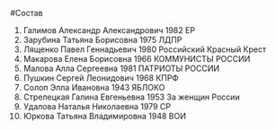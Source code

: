 #Состав
1. Галимов Александр Александрович 1982 ЕР
2. Зарубина Татьяна Борисовна 1975 ЛДПР
3. Лященко Павел Геннадьевич 1980 Российский Красный Крест
4. Макарова Елена Борисовна 1966 КОММУНИСТЫ РОССИИ
5. Малова Алла Сергеевна 1981 ПАТРИОТЫ РОССИИ
6. Пушкин Сергей Леонидович 1968 КПРФ
7. Солоп Элла Ивановна 1943 ЯБЛОКО
8. Стрелецкая Галина Евгеньевна 1953 За женщин России
9. Удалова Наталья Николаевна 1979 СР
10. Юркова Татьяна Владимировна 1948 ВОИ
